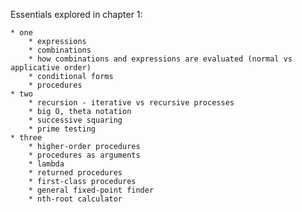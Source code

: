 Essentials explored in chapter 1:

	* one
		* expressions
		* combinations
		* how combinations and expressions are evaluated (normal vs applicative order)
		* conditional forms
		* procedures
	* two
		* recursion - iterative vs recursive processes
		* big O, theta notation
		* successive squaring
		* prime testing
	* three
		* higher-order procedures
		* procedures as arguments
		* lambda
		* returned procedures
		* first-class procedures
		* general fixed-point finder
		* nth-root calculator